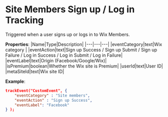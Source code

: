 # Site Members Sign up / Log in Tracking

Triggered when a user signs up or logs in to Wix Members.

**Properties**:
|Name|Type|Description|
|---|---|---|
|eventCategory|text|Wix category |
|eventAction|text|Sign up Success / Sign up Submit / Sign up Failure / Log in Success / Log in Submit / Log in Failure|
|eventLabel|text|Origin (Facebook/Google/Wix)|
|isPremium|boolean|Whether the Wix site is Premium|
|userId|text|User ID|
|metaSiteId|text|Wix site ID|

**Example**:
```JSON
trackEvent("CustomEvent", {
    "eventCategory" : "Site members",
    "eventAction" : "Sign up Success",
    "eventLabel": "Facebook" 
} );
```
